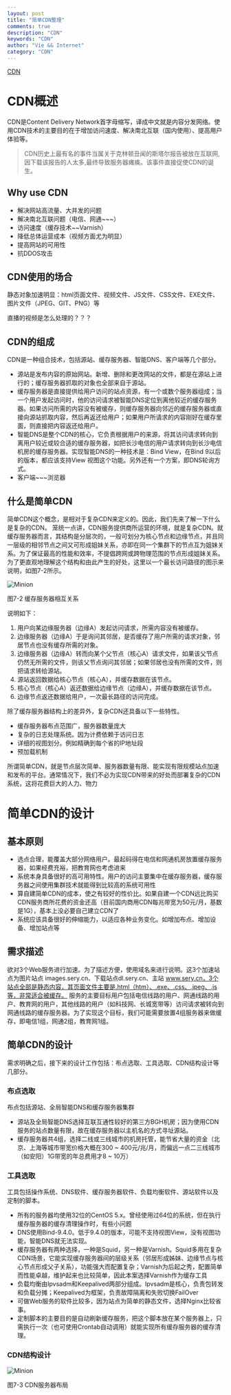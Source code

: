```yaml
---
layout: post
title: "简单CDN整理"
comments: true
description: "CDN"
keywords: "CDN"
author: "Vie && Internet"
category: "CDN"
---
```


[CDN](/CDN)

# CDN概述

CDN是Content Delivery Network首字母缩写，译成中文就是内容分发网络。使用CDN技术的主要目的在于增加访问速度、解决南北互联（国内使用）、提高用户体验等。

> CDN历史上最有名的事件当属关于克林顿丑闻的斯塔尔报告被放在互联网,因下载该报告的人太多,最终导致服务器瘫痪。该事件直接促使CDN的诞生。

## Why use CDN

* 解决网站高流量、大并发的问题
* 解决南北互联问题（电信、网通~~~）
* 访问速度（缓存技术~~Varnish）
* 降低总体运营成本（视频方面尤为明显）
* 提高网站的可用性
* 抗DDOS攻击

## CDN使用的场合

静态对象加速明显：html页面文件、视频文件、JS文件、CSS文件、EXE文件、图片文件（JPEG、GIT、PNG）等

直播的视频是怎么处理的？？？

## CDN的组成

CDN是一种组合技术，包括源站、缓存服务器、智能DNS、客户端等几个部分。

* 源站是发布内容的原始网站。新增、删除和更改网站的文件，都是在源站上进行的；缓存服务器抓取的对象也全部来自于源站。
* 缓存服务器是直接提供给用户访问的站点资源，有一个或数个服务器组成；当一个用户发起访问时，他的访问请求被智能DNS定位到离他较近的缓存服务器。如果访问所需的内容没有被缓存，则缓存服务器向邻近的缓存服务器或直接向源站抓取内容，然后再返还给用户；如果用户所请求的内容刚好在缓存里面，则直接把内容返还给用户。
* 智能DNS是整个CDN的核心，它负责根据用户的来源，将其访问请求转向到离用户较近或较合适的缓存服务器，如把长沙电信的用户请求转向到长沙电信机房的缓存服务器。实现智能DNS的一种技术是：Bind View，在Bind 9以后的版本，都应该支持View 视图这个功能。另外还有一个方案，即DNS轮询方式。
* 客户端~~~浏览器

## 什么是简单CDN

简单CDN这个概念，是相对于复杂CDN来定义的。因此，我们先来了解一下什么是复杂的CDN。
笼统一点讲，CDN服务提供商所运营的环境，就是复杂CDN。就缓存服务器而言，其结构是分层次的，一般可划分为核心节点和边缘节点，并且同一层级的相邻节点之间又可形成姐妹关系，亦即在同一个集群下的节点互为姐妹关系。为了保证最高的性能和效率，不提倡跨网或跨物理范围的节点形成姐妹关系。为了更直观地理解这个结构和由此产生的好处，这里以一个最长访问路径的图示来说明，如图7-2所示。

![Minion](images/CDN-7-2.png)

图7-2  缓存服务器相互关系

说明如下：
1. 用户向某边缘服务器（边缘A）发起访问请求，所需内容没有被缓存。
2. 边缘服务器（边缘A）于是询问其邻居，是否缓存了用户所需的请求对象，邻居节点也没有缓存所需的对象。
3. 边缘服务器（边缘A）转而向某个父节点（核心A）请求文件，如果该父节点仍然无所需的文件，则该父节点询问其邻居；如果邻居也没有所需的文件，则把请求转给源站。
4. 源站返回数据给核心节点（核心A），并缓存数据在该节点。
5. 核心节点（核心A）返还数据给边缘节点（边缘A），并缓存数据在该节点。
6. 边缘节点返还数据给用户，一次最长路径的访问完成。

除了缓存服务器结构上的差异外，复杂CDN还具备以下一些特性。
* 缓存服务器布点范围广，服务器数量庞大
* 复杂的日志处理系统。因为计费依赖于访问日志
* 详细的视图划分。例如精确到每个省的IP地址段
* 预加载机制

所谓简单CDN，就是节点层次简单、服务器数量有限、能实现有限规模站点加速和发布的平台。通常情况下，我们不必为实现CDN带来的好处而部署复杂的CDN系统，这将花费巨大的人力、物力

# 简单CDN的设计

## 基本原则

* 选点合理，能覆盖大部分网络用户。最起码得在电信和网通机房放置缓存服务器，如果经费充裕，把教育网也考虑进来
* 系统本身具备很好的高可用特性。用户的访问主要集中在缓存服务器，缓存服务器之间使用集群技术就能得到比较高的系统可用性
* 算自建简单CDN的成本，使之有较好的性价比。如果自建一个CDN远比购买CDN服务商所花费的资金还高（目前国内商用CDN每兆带宽为50元/月，基数是1G），基本上没必要自己建立CDN了
* 系统应该具备很好的伸缩能力，以适应各种业务变化。如增加布点、增加设备、增加站点等

## 需求描述

欲对3个Web服务进行加速。为了描述方便，使用域名来进行说明。这3个加速站点为图片站点 images.sery.cn、下载站点dl.sery.cn、主站 www.sery.cn，3个站点全部是静态内容，其页面文件主要是.html（htm）、.exe、.css、.jpeg、.js等，非常适合被缓存。
服务的主要目标用户包括电信线路的用户、网通线路的用户、教育网的用户，其他线路的用户（如科技网、长城宽带等）访问请求被转向到网通线路的缓存服务器。为了实现这个目标，我们可能需要放置4组服务器来做缓存，即电信1组，网通2组，教育网1组。

## 简单CDN的设计

需求明确之后，接下来的设计工作包括：布点选取、工具选取、CDN结构设计等几部分。

### 布点选取

布点包括源站、全局智能DNS和缓存服务器集群
* 源站及全局智能DNS选择互联互通性较好的第三方BGH机房；因为使用CDN服务的站点数量有限，故在缓存服务器以主机名的方式寻址源站。
* 缓存服务器共4组，选择二线或三线城市的机房托管，能节省大量的资金（北京、上海等城市带宽价格大概在300 ~ 400元/兆/月，而偏远一点二三线城市（如安阳）1G带宽的年总费用才8 ~ 10万）

### 工具选取

工具包括操作系统、DNS软件、缓存服务器软件、负载均衡软件、源站软件以及定制的脚本。

* 所有的服务器均使用32位的CentOS 5.x。曾经使用过64位的系统，但在执行缓存服务器的缓存清理操作时，有些小问题
* DNS使用Bind-9.4.0。低于9.4.0的版本，可能不支持视图View，没有视图功能，智能DNS就无法实现。
* 缓存服务器有两种选择，一种是Squid，另一种是Varnish。Squid多用在复杂CDN场景，它能实现缓存服务器间的层级关系（邻居形成姊妹、边缘节点与核心节点形成父子关系），功能强大而配置复杂；Varnish为后起之秀，配置简单而性能卓越，维护起来也比较简单，因此本案选择Varnish作为缓存工具
* 负载均衡由Ipvsadm和Keepalived两部分组成。Ipvsadm是核心，负责包转发和负载分摊；Keepalived为框架，负责故障隔离和失败切换FailOver
* 可做Web服务的软件比较多，因为站点为简单的静态文件，选择Nginx比较省事。
* 定制脚本的主要目的是自动刷新缓存服务，把这个脚本放在某个服务器上，只需执行一次（也可使用Crontab自动调用）就能实现所有缓存服务器的缓存清理。

### CDN结构设计

![Minion](images/CDN-7-3.png)

图7-3  CDN服务器布局
